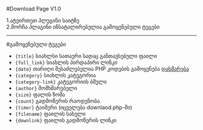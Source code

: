 #Download Page V1.0

1.ატვირთეთ პლუგინი საიტზე <br>
2.მორჩა პლაგინი ინსატალირებულია
გამოყენებული ტეგები
<hr>
<p>#გამოყენებული ტეგები</p>
<ul class="list-group">
  
  <li class="list-group-item"><code>{title}</code> სიახლსი სათაური სადაც განთავსებული ფაილი</li>
  <li class="list-group-item"><code>{full_link}</code> სიახლის პირდაპირი ლინკი</li>
  <li class="list-group-item"><code>{date}</code> თარიღი შესაძლებელია PHP კოდების გამოყენება  <a  href="https://www.php.net/manual/en/function.date.php" target="_blank">დახმარება</a>
  </li>
  <li class="list-group-item"><code>{category}</code> სიახლის კატეგორია</li>
  <li class="list-group-item"><code>{category-link}</code> კატეგორიის ბმული</li>
  <li class="list-group-item"><code>{author}</code> მომხმარებელი</li>
  <li class="list-group-item"><code>{size}</code> ფალის ზომა</li>
  <li class="list-group-item"><code>{count}</code> გადმოწერის რაოდენობა</li>
  <li class="list-group-item"><code>{timer}</code> ტაიმერი (იცველება downlaod.php-ში)</li>
  <li class="list-group-item"><code>{filename}</code> ფაილის სახელი </li>
  <li class="list-group-item"><code>{downlink}</code> ფაილის გადმოწერის ლინკი </li>
  
</ul>
